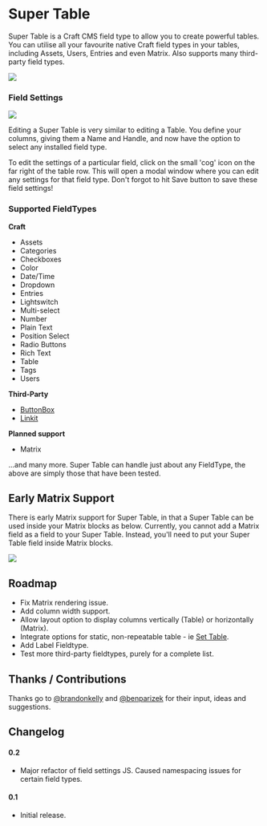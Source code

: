 # Super Table

Super Table is a Craft CMS field type to allow you to create powerful tables. You can utilise all your favourite native Craft field types in your tables, including Assets, Users, Entries and even Matrix. Also supports many third-party field types.

<img src="https://raw.githubusercontent.com/engram-design/SuperTable/master/screenshots/input.png" />


### Field Settings

<img src="https://raw.githubusercontent.com/engram-design/SuperTable/master/screenshots/settings.png" />

Editing a Super Table is very similar to editing a Table. You define your columns, giving them a Name and Handle, and now have the option to select any installed field type.

To edit the settings of a particular field, click on the small 'cog' icon on the far right of the table row. This will open a modal window where you can edit any settings for that field type. Don't forgot to hit Save button to save these field settings!


### Supported FieldTypes

**Craft**

* Assets
* Categories
* Checkboxes
* Color
* Date/Time
* Dropdown
* Entries
* Lightswitch
* Multi-select
* Number
* Plain Text
* Position Select
* Radio Buttons
* Rich Text
* Table
* Tags
* Users

**Third-Party**

* [ButtonBox](https://github.com/supercool/Button-Box)
* [Linkit](https://github.com/fruitstudios/LinkIt)

**Planned support**

* Matrix

...and many more. Super Table can handle just about any FieldType, the above are simply those that have been tested.


## Early Matrix Support

There is early Matrix support for Super Table, in that a Super Table can be used inside your Matrix blocks as below. Currently, you cannot add a Matrix field as a field to your Super Table. Instead, you'll need to put your Super Table field inside Matrix blocks.

<img src="https://raw.githubusercontent.com/engram-design/SuperTable/master/screenshots/matrix.png" />


## Roadmap

- Fix Matrix rendering issue.
- Add column width support.
- Allow layout option to display columns vertically (Table) or horizontally (Matrix). 
- Integrate options for static, non-repeatable table - ie [Set Table](https://github.com/engram-design/SetTable).
- Add Label Fieldtype.
- Test more third-party fieldtypes, purely for a complete list.


## Thanks / Contributions

Thanks go to [@brandonkelly](https://github.com/brandonkelly) and [@benparizek](https://github.com/benparizek) for their input, ideas and suggestions.


## Changelog

#### 0.2

- Major refactor of field settings JS. Caused namespacing issues for certain field types.

#### 0.1

- Initial release.

